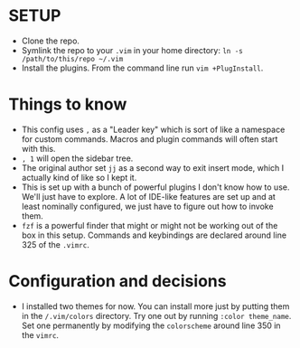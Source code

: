 # SETUP
* Clone the repo. 
* Symlink the repo to your `.vim` in your home directory: `ln -s /path/to/this/repo ~/.vim`
* Install the plugins. From the command line run `vim +PlugInstall`.

# Things to know
* This config uses `,` as a "Leader key" which is sort of like a namespace for custom commands. Macros and plugin commands will often start with this.
* `, 1` will open the sidebar tree.
* The original author set `jj` as a second way to exit insert mode, which I actually kind of like so I kept it.
* This is set up with a bunch of powerful plugins I don't know how to use. We'll just have to explore. A lot of IDE-like features are set up and at least nominally configured, we just have to figure out how to invoke them.
* `fzf` is a powerful finder that might or might not be working out of the box in this setup. Commands and keybindings are declared around line 325 of the `.vimrc`.

# Configuration and decisions
* I installed two themes for now. You can install more just by putting them in the `/.vim/colors` directory. Try one out by running `:color theme_name`. Set one permanently by modifying the `colorscheme` around line 350 in the `vimrc`.
